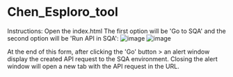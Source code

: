 # Chen_Esploro_tool

Instructions:
Open the index.html
The first option will be 'Go to SQA' and the second option will be 'Run API in SQA':
![image](https://user-images.githubusercontent.com/53993504/176745790-27fb5354-1403-4096-bff5-5a2e26e53e16.png)
![image](https://user-images.githubusercontent.com/53993504/176745807-fa0ea5c4-cbb9-4881-ac1c-5ee4e6a7d5e4.png)

At the end of this form, after clicking the 'Go' button > an alert window display the created API request to the SQA environment.
Closing the alert window will open a new tab with the API request in the URL.
